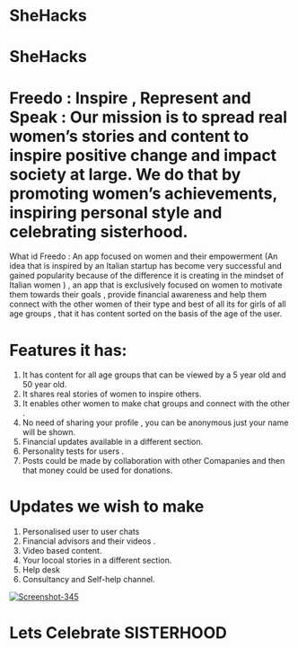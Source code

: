 # SheHacks
# SheHacks
# Freedo : Inspire , Represent and Speak : Our mission is to spread real women’s stories and content to inspire positive change and impact society at large. We do that by promoting women’s achievements, inspiring personal style and celebrating sisterhood.
What id Freedo :
An app focused on women and their empowerment (An idea that is inspired by an Italian startup has become very successful and gained popularity because of the difference it is creating in the mindset of Italian women ) , an app that is exclusively focused on women to motivate them towards their goals , provide financial awareness and help them connect with the other women of their type and best of all its for girls of all age groups , that it has content sorted on the basis of the age of the user. 

# Features it has:
1. It has content for all age groups that can be viewed by a 5 year old and 50 year old.
2. It shares real stories of women to inspire others.
3. It enables other women to make chat groups and connect with the other .
4. No need of sharing your profile , you can be anonymous just your name will be shown.
5. Financial updates available in a different section.
6. Personality tests for users .
7. Posts could be made by collaboration with other Comapanies and then that money could be used for donations.

# Updates we wish to make
1. Personalised user to user chats 
2. Financial advisors and their videos .
3. Video based content.
4. Your locoal stories in a different section.
5. Help desk 
6. Consultancy and Self-help channel.

<a href="https://ibb.co/92MhVDt"><img src="https://i.ibb.co/FJPX0rV/Screenshot-345.png" alt="Screenshot-345" border="0"></a>
# Lets Celebrate SISTERHOOD
